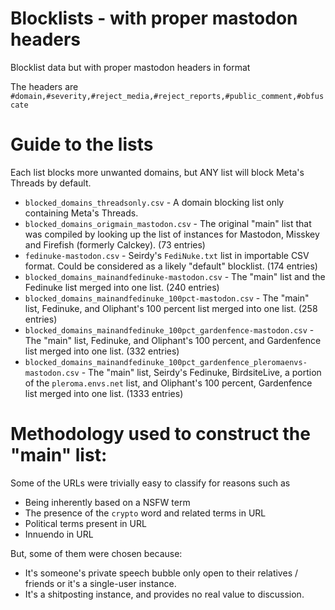 # Blocklists - with proper mastodon headers
Blocklist data but with proper mastodon headers in format

The headers are `#domain,#severity,#reject_media,#reject_reports,#public_comment,#obfuscate`
# Guide to the lists
Each list blocks more unwanted domains, but ANY list will block Meta's Threads by default.
* `blocked_domains_threadsonly.csv` - A domain blocking list only containing Meta's Threads. 
* `blocked_domains_origmain_mastodon.csv` - The original "main" list that was compiled by looking up the list of instances for Mastodon, Misskey and Firefish (formerly Calckey). (73 entries)
* `fedinuke-mastodon.csv` - Seirdy's `FediNuke.txt` list in importable CSV format. Could be considered as a likely "default" blocklist. (174 entries)
* `blocked_domains_mainandfedinuke-mastodon.csv` - The "main" list and the Fedinuke list merged into one list. (240 entries)
* `blocked_domains_mainandfedinuke_100pct-mastodon.csv` - The "main" list, Fedinuke, and Oliphant's 100 percent list merged into one list. (258 entries)
* `blocked_domains_mainandfedinuke_100pct_gardenfence-mastodon.csv` - The "main" list, Fedinuke, and Oliphant's 100 percent, and Gardenfence list merged into one list. (332 entries)
* `blocked_domains_mainandfedinuke_100pct_gardenfence_pleromaenvs-mastodon.csv` - The "main" list, Seirdy's Fedinuke, BirdsiteLive, a portion of the `pleroma.envs.net` list, and Oliphant's 100 percent, Gardenfence list merged into one list. (1333 entries)

# Methodology used to construct the "main" list:
Some of the URLs were trivially easy to classify for reasons such as
* Being inherently based on a NSFW term
* The presence of the `crypto` word and related terms in URL
* Political terms present in URL
* Innuendo in URL
  
But, some of them were chosen because:
* It's someone's private speech bubble only open to their relatives / friends or it's a single-user instance.
* It's a shitposting instance, and provides no real value to discussion.   
